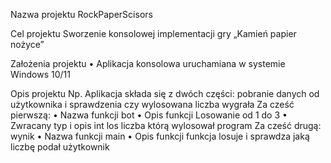 Nazwa projektu 
RockPaperScisors

Cel projektu 
Sworzenie konsolowej implementacji gry „Kamień papier nożyce”

Założenia projektu 
• Aplikacja konsolowa uruchamiana w systemie Windows 10/11

Opis projektu 
Np. Aplikacja składa się z dwóch części: pobranie danych od użytkownika i  sprawdzenia czy wylosowana liczba wygrała 
Za cześć pierwszą: 
• Nazwa funkcji bot
• Opis funkcji Losowanie od 1 do 3
• Zwracany typ i opis int los liczba którą wylosował program
Za cześć drugą: wynik
• Nazwa funkcji main
• Opis funkcji funkcja losuje i sprawdza jaką liczbę podał użytkownik 
